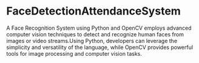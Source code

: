 # FaceDetectionAttendanceSystem
A Face Recognition System using Python and OpenCV employs advanced computer vision techniques to detect and recognize human faces from images or video streams.Using Python, developers can leverage the simplicity and versatility of the language, while OpenCV provides powerful tools for image processing and computer vision tasks.
